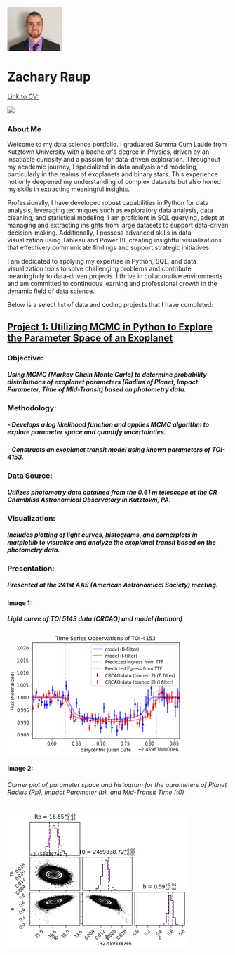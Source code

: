  ![](port_5x4ss.png)  

# Zachary Raup

[Link to CV:](CV_Raup_Z.pdf)

<a href = "https://www.linkedin.com/in/zachary-raup-6280a3265"><img src="https://img.shields.io/badge/-LinkedIn-0072b1?&style=for-the-badge&logo=linkedin&logoColor=white" /></a>

### About Me
Welcome to my data science portfolio. I graduated Summa Cum Laude from Kutztown University with a bachelor's degree in Physics, driven by an insatiable curiosity and a passion for data-driven exploration. Throughout my academic journey, I specialized in data analysis and modeling, particularly in the realms of exoplanets and binary stars. This experience not only deepened my understanding of complex datasets but also honed my skills in extracting meaningful insights.

Professionally, I have developed robust capabilities in Python for data analysis, leveraging techniques such as exploratory data analysis, data cleaning, and statistical modeling. I am proficient in SQL querying, adept at managing and extracting insights from large datasets to support data-driven decision-making. Additionally, I possess advanced skills in data visualization using Tableau and Power BI, creating insightful visualizations that effectively communicate findings and support strategic initiatives.

I am dedicated to applying my expertise in Python, SQL, and data visualization tools to solve challenging problems and contribute meaningfully to data-driven projects. I thrive in collaborative environments and am committed to continuous learning and professional growth in the dynamic field of data science.



Below is a select list of data and coding projects that I have completed:

## [Project 1: Utilizing MCMC in Python to Explore the Parameter Space of an Exoplanet](TOI4153_port.ipynb)

### Objective: 
##### Using MCMC (Markov Chain Monte Carlo) to determine probability distributions of exoplanet parameters (Radius of Planet, Impact Parameter, Time of Mid-Transit) based on photometry data.

### Methodology:
##### - Develops a log likelihood function and applies MCMC algorithm to explore parameter space and quantify uncertainties.
##### - Constructs an exoplanet transit model using known parameters of TOI-4153.

### Data Source: 
##### Utilizes photometry data obtained from the 0.61 m telescope at the CR Chambliss Astronomical Observatory in Kutztown, PA.

### Visualization: 
##### Includes plotting of light curves, histograms, and cornerplots in matplotlib to visualize and analyze the exoplanet transit based on the photometry data.

### Presentation: 
##### Presented at the 241st AAS (American Astronomical Society) meeting.


#### Image 1:
##### Light curve of TOI 5143 data (CRCAO) and model (batman)
 ![](lightkurve.png)

#### Image 2:
###### Corner plot of parameter space and histogram for the parameters of Planet Radius (Rp), Impact Parameter (b), and Mid-Transit Time (t0)
 ![](cornerplot.png)  

